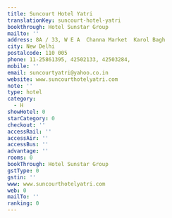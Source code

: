 ```yaml
---
title: Suncourt Hotel Yatri
translationKey: suncourt-hotel-yatri
bookthrough: Hotel Sunstar Group
mailto: ''
address: 8A / 33, W E A  Channa Market  Karol Bagh
city: New Delhi
postalcode: 110 005
phone: 11-25861395, 42502133, 42503284,
mobile: ''
email: suncourtyatri@yahoo.co.in
website: www.suncourthotelyatri.com
note: ''
type: hotel
category:
  - H
showHotel: 0
starCategory: 0
checkout: ''
accessRail: ''
accessAir: ''
accessBus: ''
advantage: ''
rooms: 0
bookThrough: Hotel Sunstar Group
gstType: 0
gstin: ''
www: www.suncourthotelyatri.com
web: 0
mailTo: ''
ranking: 0
---
```







